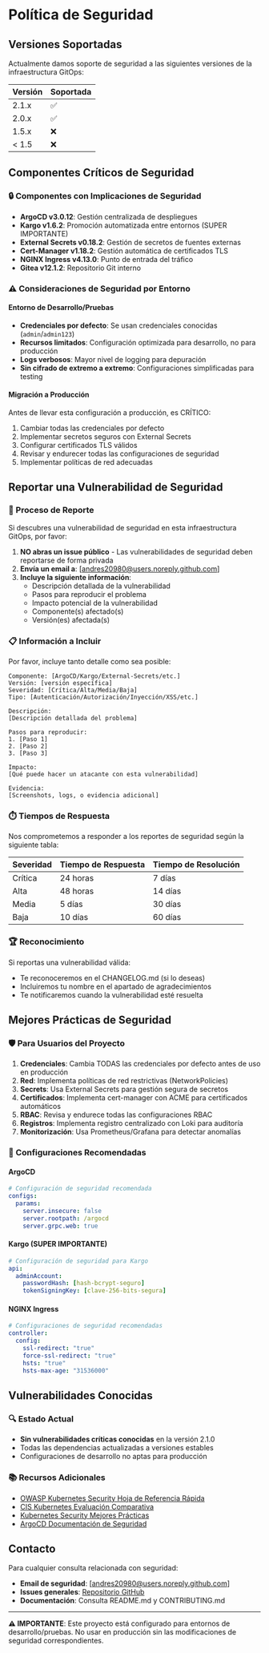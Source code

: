 # Política de Seguridad

## Versiones Soportadas

Actualmente damos soporte de seguridad a las siguientes versiones de la infraestructura GitOps:

| Versión | Soportada          |
| ------- | ------------------ |
| 2.1.x   | :white_check_mark: |
| 2.0.x   | :white_check_mark: |
| 1.5.x   | :x:                |
| < 1.5   | :x:                |

## Componentes Críticos de Seguridad

### 🔒 Componentes con Implicaciones de Seguridad
- **ArgoCD v3.0.12**: Gestión centralizada de despliegues
- **Kargo v1.6.2**: Promoción automatizada entre entornos (SUPER IMPORTANTE)
- **External Secrets v0.18.2**: Gestión de secretos de fuentes externas
- **Cert-Manager v1.18.2**: Gestión automática de certificados TLS
- **NGINX Ingress v4.13.0**: Punto de entrada del tráfico
- **Gitea v12.1.2**: Repositorio Git interno

### ⚠️ Consideraciones de Seguridad por Entorno

#### Entorno de Desarrollo/Pruebas
- **Credenciales por defecto**: Se usan credenciales conocidas (`admin`/`admin123`)
- **Recursos limitados**: Configuración optimizada para desarrollo, no para producción
- **Logs verbosos**: Mayor nivel de logging para depuración
- **Sin cifrado de extremo a extremo**: Configuraciones simplificadas para testing

#### Migración a Producción
Antes de llevar esta configuración a producción, es CRÍTICO:
1. Cambiar todas las credenciales por defecto
2. Implementar secretos seguros con External Secrets
3. Configurar certificados TLS válidos
4. Revisar y endurecer todas las configuraciones de seguridad
5. Implementar políticas de red adecuadas

## Reportar una Vulnerabilidad de Seguridad

### 🚨 Proceso de Reporte

Si descubres una vulnerabilidad de seguridad en esta infraestructura GitOps, por favor:

1. **NO abras un issue público** - Las vulnerabilidades de seguridad deben reportarse de forma privada
2. **Envía un email a**: [andres20980@users.noreply.github.com]
3. **Incluye la siguiente información**:
   - Descripción detallada de la vulnerabilidad
   - Pasos para reproducir el problema
   - Impacto potencial de la vulnerabilidad
   - Componente(s) afectado(s)
   - Versión(es) afectada(s)

### 📋 Información a Incluir

Por favor, incluye tanto detalle como sea posible:

```
Componente: [ArgoCD/Kargo/External-Secrets/etc.]
Versión: [versión específica]
Severidad: [Crítica/Alta/Media/Baja]
Tipo: [Autenticación/Autorización/Inyección/XSS/etc.]

Descripción:
[Descripción detallada del problema]

Pasos para reproducir:
1. [Paso 1]
2. [Paso 2]
3. [Paso 3]

Impacto:
[Qué puede hacer un atacante con esta vulnerabilidad]

Evidencia:
[Screenshots, logs, o evidencia adicional]
```

### ⏱️ Tiempos de Respuesta

Nos comprometemos a responder a los reportes de seguridad según la siguiente tabla:

| Severidad | Tiempo de Respuesta | Tiempo de Resolución |
|-----------|--------------------|--------------------|
| Crítica   | 24 horas           | 7 días             |
| Alta      | 48 horas           | 14 días            |
| Media     | 5 días             | 30 días            |
| Baja      | 10 días            | 60 días            |

### 🏆 Reconocimiento

Si reportas una vulnerabilidad válida:
- Te reconoceremos en el CHANGELOG.md (si lo deseas)
- Incluiremos tu nombre en el apartado de agradecimientos
- Te notificaremos cuando la vulnerabilidad esté resuelta

## Mejores Prácticas de Seguridad

### 🛡️ Para Usuarios del Proyecto

1. **Credenciales**: Cambia TODAS las credenciales por defecto antes de uso en producción
2. **Red**: Implementa políticas de red restrictivas (NetworkPolicies)
3. **Secrets**: Usa External Secrets para gestión segura de secretos
4. **Certificados**: Implementa cert-manager con ACME para certificados automáticos
5. **RBAC**: Revisa y endurece todas las configuraciones RBAC
6. **Registros**: Implementa registro centralizado con Loki para auditoría
7. **Monitorización**: Usa Prometheus/Grafana para detectar anomalías

### 🔧 Configuraciones Recomendadas

#### ArgoCD
```yaml
# Configuración de seguridad recomendada
configs:
  params:
    server.insecure: false
    server.rootpath: /argocd
    server.grpc.web: true
```

#### Kargo (SUPER IMPORTANTE)
```yaml
# Configuración de seguridad para Kargo
api:
  adminAccount:
    passwordHash: [hash-bcrypt-seguro]
    tokenSigningKey: [clave-256-bits-segura]
```

#### NGINX Ingress
```yaml
# Configuraciones de seguridad recomendadas
controller:
  config:
    ssl-redirect: "true"
    force-ssl-redirect: "true"
    hsts: "true"
    hsts-max-age: "31536000"
```

## Vulnerabilidades Conocidas

### 🔍 Estado Actual
- **Sin vulnerabilidades críticas conocidas** en la versión 2.1.0
- Todas las dependencias actualizadas a versiones estables
- Configuraciones de desarrollo no aptas para producción

### 📚 Recursos Adicionales

- [OWASP Kubernetes Security Hoja de Referencia Rápida](https://cheatsheetseries.owasp.org/cheatsheets/Kubernetes_Security_Cheat_Sheet.html)
- [CIS Kubernetes Evaluación Comparativa](https://www.cisecurity.org/benchmark/kubernetes)
- [Kubernetes Security Mejores Prácticas](https://kubernetes.io/docs/concepts/security/)
- [ArgoCD Documentación de Seguridad](https://argo-cd.readthedocs.io/en/stable/operator-manual/security/)

## Contacto

Para cualquier consulta relacionada con seguridad:
- **Email de seguridad**: [andres20980@users.noreply.github.com]
- **Issues generales**: [Repositorio GitHub](https://github.com/andres20980/gh-gitops-infra/issues)
- **Documentación**: Consulta README.md y CONTRIBUTING.md

---

**⚠️ IMPORTANTE**: Este proyecto está configurado para entornos de desarrollo/pruebas. No usar en producción sin las modificaciones de seguridad correspondientes.
